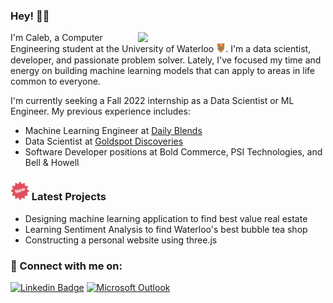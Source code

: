 ### Hey! 👋🏼
<img align='right' src="https://media.giphy.com/media/jdPMeyv9rn0hZHh8n9/giphy.gif" width="300">

I'm Caleb, a Computer Engineering student at the University of Waterloo <img src="assets/waterloo_logo.png" alt="drawing" width="15"/>. I'm a data scientist, developer, and passionate problem solver. Lately, I've focused my time and energy on building machine learning models that can apply to areas in life common to everyone. 

I'm currently seeking a Fall 2022 internship as a Data Scientist or ML Engineer. 
My previous experience includes:
- Machine Learning Engineer at [Daily Blends](https://www.dailyblends.com/)
- Data Scientist at [Goldspot Discoveries](https://goldspot.ca/our-technology/)
- Software Developer positions at Bold Commerce, PSI Technologies, and Bell & Howell

### <img src="assets/new_logo.png" alt="drawing" width="30"/> Latest Projects
- Designing machine learning application to find best value real estate
- Learning Sentiment Analysis to find Waterloo's best bubble tea shop
- Constructing a personal website using three.js

### 💬 Connect with me on: 
[![Linkedin Badge](https://img.shields.io/badge/-LinkedIn-blue?style=flat&logo=Linkedin&logoColor=white&link=https://www.linkedin.com/in/jennifer-jy-zhang/)](https://www.linkedin.com/in/calebchacko/) [![Microsoft Outlook](https://img.shields.io/badge/Microsoft_Outlook-0078D4?style=flat&logo=microsoft-outlook&logoColor=white&link=mailto:ctchacko@uwaterloo.ca)](mailto:caleb.chacko@uwaterloo.ca)

<!--
**CalebChacko/CalebChacko** is a ✨ _special_ ✨ repository because its `README.md` (this file) appears on your GitHub profile.

Here are some ideas to get you started:

- 🔭 I’m currently working on ...
- 🌱 I’m currently learning ...
- 👯 I’m looking to collaborate on ...
- 🤔 I’m looking for help with ...
- 💬 Ask me about ...
- 📫 How to reach me: ...
- 😄 Pronouns: ...
- ⚡ Fun fact: ...
-->
